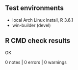 ## Test environments
* local Arch Linux install, R 3.6.1
* win-builder (devel)

## R CMD check results

OK

0 notes | 0 errors | 0 warnings
